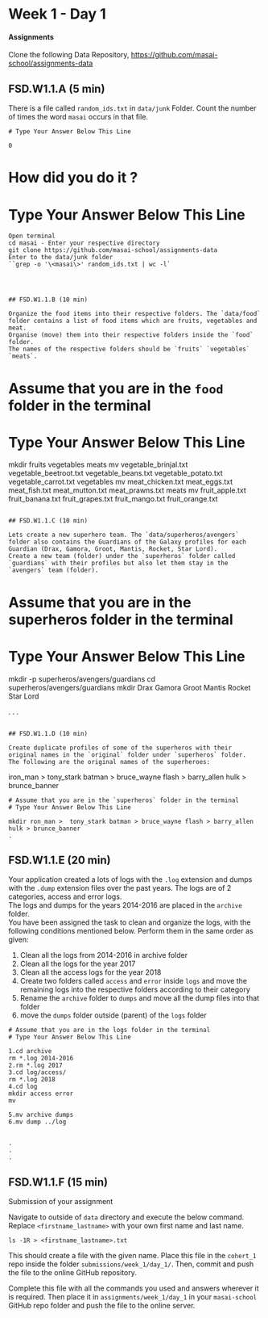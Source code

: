 # Week 1 - Day 1

#### Assignments

Clone the following Data Repository, https://github.com/masai-school/assignments-data

## FSD.W1.1.A (5 min)

There is a file called `random_ids.txt` in `data/junk` Folder. Count the number of times the word `masai` occurs in that file.

```
# Type Your Answer Below This Line

0

```
# How did you do it ?
# Type Your Answer Below This Line
```
Open terminal
cd masai - Enter your respective directory
git clone https://github.com/masai-school/assignments-data
Enter to the data/junk folder
``grep -o '\<masai\>' random_ids.txt | wc -l`




## FSD.W1.1.B (10 min)

Organize the food items into their respective folders. The `data/food` folder contains a list of food items which are fruits, vegetables and meat.  
Organise (move) them into their respective folders inside the `food` folder.   
The names of the respective folders should be `fruits` `vegetables` `meats`.

```
# Assume that you are in the `food` folder in the terminal
# Type Your Answer Below This Line
mkdir fruits vegetables meats
mv vegetable_brinjal.txt vegetable_beetroot.txt vegetable_beans.txt vegetable_potato.txt vegetable_carrot.txt vegetables
mv meat_chicken.txt meat_eggs.txt meat_fish.txt meat_mutton.txt meat_prawns.txt meats 
mv fruit_apple.txt fruit_banana.txt fruit_grapes.txt fruit_mango.txt fruit_orange.txt



```

## FSD.W1.1.C (10 min)

Lets create a new superhero team. The `data/superheros/avengers` folder also contains the Guardians of the Galaxy profiles for each Guardian (Drax, Gamora, Groot, Mantis, Rocket, Star Lord).  
Create a new team (folder) under the `superheros` folder called `guardians` with their profiles but also let them stay in the `avengers` team (folder).

```
# Assume that you are in the superheros folder in the terminal
# Type Your Answer Below This Line
mkdir -p superheros/avengers/guardians
cd superheros/avengers/guardians
mkdir Drax Gamora Groot Mantis Rocket Star Lord

.
.
.
```

## FSD.W1.1.D (10 min)

Create duplicate profiles of some of the superheros with their original names in the `original` folder under `superheros` folder.  
The following are the original names of the superheroes: 
```
iron_man >  tony_stark 
batman > bruce_wayne 
flash > barry_allen 
hulk > brunce_banner


```
# Assume that you are in the `superheros` folder in the terminal 
# Type Your Answer Below This Line

mkdir ron_man >  tony_stark batman > bruce_wayne flash > barry_allen hulk > brunce_banner
.
```

## FSD.W1.1.E (20 min)

Your application created a lots of logs with the `.log` extension and dumps with the `.dump` extension files over the past years. The logs are of 2 categories, access and error logs.  
The logs and dumps for the years 2014-2016 are placed in the `archive` folder.  
You have been assigned the task to clean and organize the logs, with the following conditions mentioned below. Perform them in the same order as given:

1. Clean all the logs from 2014-2016 in archive folder
2. Clean all the logs for the year 2017
3. Clean all the access logs for the year 2018 
4. Create two folders called `access` and `error` inside `logs` and move the remaining logs into the respective folders according to their category
5. Rename the `archive` folder to `dumps` and move all the dump files into that folder
6. move the `dumps` folder outside (parent) of the `logs` folder

```
# Assume that you are in the logs folder in the terminal
# Type Your Answer Below This Line

1.cd archive
rm *.log 2014-2016
2.rm *.log 2017
3.cd log/access/
rm *.log 2018
4.cd log
mkdir access error
mv 

5.mv archive dumps
6.mv dump ../log


.
.
.
```

## FSD.W1.1.F (15 min)

Submission of your assignment

Navigate to outside of `data` directory and execute the below command. Replace `<firstname_lastname>` with your own first name and last name. 

```
ls -1R > <firstname_lastname>.txt
```

This should create a file with the given name. Place this file in the `cohert_1` repo inside the folder `submissions/week_1/day_1/`. Then, commit and push the file to the online GitHub repository.

Complete this file with all the commands you used and answers wherever it is required. Then place it in `assignments/week_1/day_1` in your `masai-school` GitHub repo folder and push the file to the online server.

